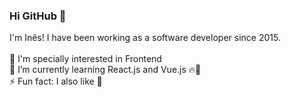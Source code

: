 ### Hi GitHub 👋

<!--
**devines88/devines88** is a ✨ _special_ ✨ repository because its `README.md` (this file) appears on your GitHub profile.

Here are some ideas to get you started:

- 🔭 I’m currently working on ...
- 🌱 I’m currently learning ...
- 👯 I’m looking to collaborate on ...
- 🤔 I’m looking for help with ...
- 💬 Ask me about ...
- 📫 How to reach me: ...
- 😄 Pronouns: ...
- ⚡ Fun fact: ...
-->

I'm Inês! I have been working as a software developer since 2015. 
<br />
<br />
💖 I'm specially interested in Frontend <br />
🌱 I’m currently learning React.js and Vue.js 🔥💪 <br />
⚡ Fun fact: I also like 🧗 <br />
